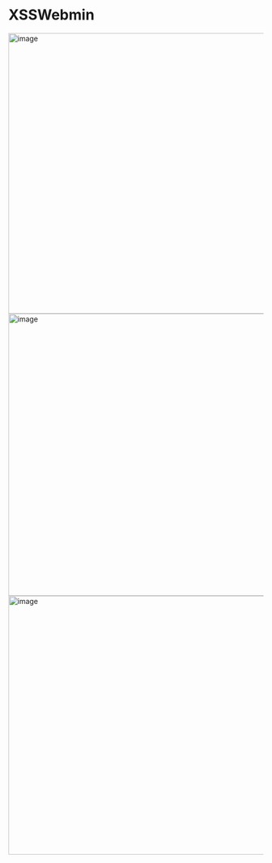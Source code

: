 # XSSWebmin
<img width="975" height="553" alt="image" src="https://github.com/user-attachments/assets/169e3cac-6497-4478-8f1a-0d5c83311599" />
<img width="975" height="556" alt="image" src="https://github.com/user-attachments/assets/4f28d6cf-f8d7-4ac0-8e9a-b3d63b085dc3" />
<img width="975" height="510" alt="image" src="https://github.com/user-attachments/assets/f8fcf588-a655-4e6e-b107-c475a58b887d" />


